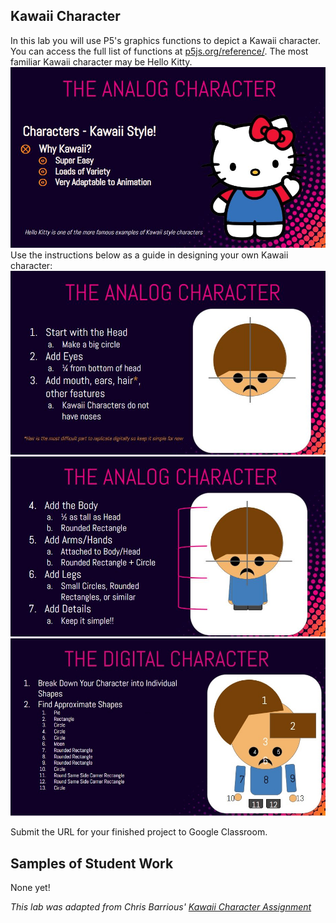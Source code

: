 Kawaii Character
-------
In this lab you will use P5's graphics functions to depict a Kawaii character. You can access the full list of functions at [p5js.org/reference/](https://p5js.org/reference/). The most familiar Kawaii character may be Hello Kitty. 
![](Kawaii1.JPG)    
Use the instructions below as a guide in designing your own Kawaii character:    
![](Kawaii2.JPG)    
![](Kawaii3.JPG)    
![](Kawaii4.JPG)   

Submit the URL for your finished project to Google Classroom.

Samples of Student Work
-----------------------
None yet!   


*This lab was adapted from Chris Barrious' [Kawaii Character Assignment](https://docs.google.com/presentation/d/1PDTFHUDawHQqcy-0xr1BP7aRz37tE_1vwoR-HN5UwXo/edit?usp=sharing)*
